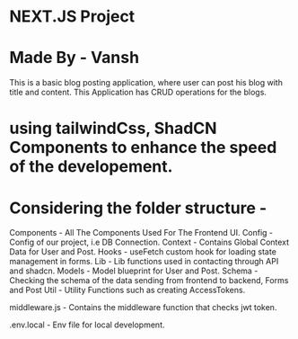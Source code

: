 # NEXT.JS Project
# Made By - Vansh

This is a basic blog posting application, where user can post his blog with title and content.
This Application has CRUD operations for the blogs.

# using tailwindCss, ShadCN Components to enhance the speed of the developement.

# Considering the folder structure -

Components - All The Components Used For The Frontend UI.
Config - Config of our project, i.e DB Connection.
Context - Contains Global Context Data for User and Post.
Hooks - useFetch custom hook for loading state management in forms.
Lib - Lib functions used in contacting through API and shadcn.
Models - Model blueprint for User and Post.
Schema - Checking the schema of the data sending from frontend to backend, Forms and Post
Util - Utility Functions such as creating AccessTokens.

middleware.js - Contains the middleware function that checks jwt token.

.env.local - Env file for local development.